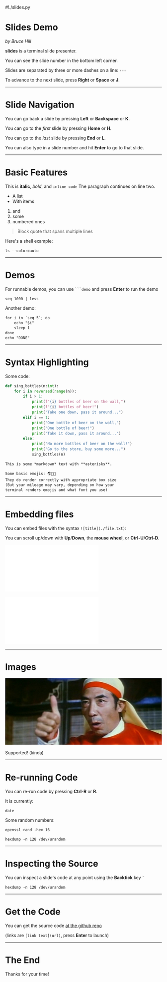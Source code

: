 #!./slides.py

# Slides Demo

*by Bruce Hill*

**slides** is a terminal slide presenter.

You can see the slide number in the bottom left corner.

Slides are separated by three or more dashes on a line: `---`

To advance to the next slide, press **Right** or **Space** or **J**.

---------------------------------------------------------

# Slide Navigation

You can go back a slide by pressing **Left** or **Backspace** or **K**.

You can go to the *first* slide by pressing **Home** or **H**.

You can go to the *last* slide by pressing **End** or **L**.

You can also type in a slide number and hit **Enter** to go to that slide.

---------------------------------------------------------

# Basic Features

This is **italic**, *bold*, and `inline code`
The paragraph continues on line two.

- A list
- With items

1. and
2. some
3. numbered ones

> Block quote
> that spans multiple lines

Here's a shell example:

```run
ls --color=auto
```

---------------------------------------------------------

# Demos

For runnable demos, you can use ```` ```demo ````
and press **Enter** to run the demo

```demo
seq 1000 | less
```

Another demo:

```demo
for i in `seq 5`; do
    echo "$i"
    sleep 1
done
echo "DONE"
```

---------------------------------------------------------

# Syntax Highlighting

Some code:

```Python
def sing_bottles(n:int):
    for i in reversed(range(n)):
        if i > 1:
            print(f"{i} bottles of beer on the wall,")
            print(f"{i} bottles of beer!")
            print("Take one down, pass it around...")
        elif i == 1:
            print("One bottle of beer on the wall,")
            print("One bottle of beer!")
            print("Take it down, pass it around...")
        else:
            print("No more bottles of beer on the wall!")
            print("Go to the store, buy some more...")
            sing_bottles(n)
```

```markdown
This is some *markdown* text with **asterisks**.
```

```
Some basic emojis: 🌎💨🔥
They do render correctly with appropriate box size
(But your mileage may vary, depending on how your
terminal renders emojis and what font you use)
```

---------------------------------------------------------

# Embedding files

You can embed files with the syntax `![title](./file.txt)`:

You can scroll up/down with **Up**/**Down**, the **mouse wheel**, or **Ctrl-U**/**Ctrl-D**.

![Tale of Genji](genji.txt)

![The source for this presentation](sample.md)

---------------------------------------------------------

# Images

![](thumbsup.jpg)

Supported! (kinda)

---------------------------------------------------------

# Re-running Code

You can re-run code by pressing **Ctrl-R** or **R**.

It is currently:

```run
date
```

Some random numbers:

```run
openssl rand -hex 16
```

```run
hexdump -n 128 /dev/urandom
```

---------------------------------------------------------

# Inspecting the Source

You can inspect a slide's code at any point using
the **Backtick** key `` ` ``

```run
hexdump -n 128 /dev/urandom
```

---------------------------------------------------------

# Get the Code

You can get the source code [at the github repo](https://github.com/bruce-hill/slides)

(links are `[link text](url)`, press **Enter** to launch)

---------------------------------------------------------

# The End

Thanks for your time!

